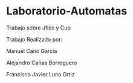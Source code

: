 # Laboratorio-Automatas
Trabajo sobre Jflex y Cup

Trabajo Realizado por:

Manuel Cano García 

Alejandro Cañas Borreguero

Francisco Javier Luna Ortiz
